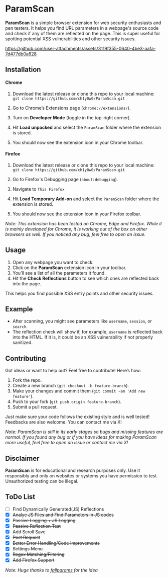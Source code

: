 
# ParamScan

**ParamScan** is a simple browser extension for web security enthusiasts and pen testers. It helps you find URL parameters in a webpage's source code and check if any of them are reflected on the page. This is super useful for spotting potential XSS vulnerabilities and other security issues.

https://github.com/user-attachments/assets/3119f355-0640-4be3-aafa-7d477db0a628


## Installation

#### Chrome
1.  Download the latest release or clone this repo to your local machine:  
    `git clone https://github.com/ch1y0w0/ParamScan.git`
    
2.  Go to Chrome’s Extensions page (`chrome://extensions/`).
    
3.  Turn on **Developer Mode** (toggle in the top-right corner).
    
4.  Hit **Load unpacked** and select the `ParamScan` folder where the extension is stored.
    
5.  You should now see the extension icon in your Chrome toolbar.

#### Firefox
1.  Download the latest release or clone this repo to your local machine:  
    `git clone https://github.com/ch1y0w0/ParamScan.git`
    
2.  Go to Firefox's Debugging page (`about:debugging`).
    
3.  Navigate to `This Firefox`
    
4.  Hit **Load Temporary Add-on** and select the `ParamScan` folder where the extension is stored.
    
5.  You should now see the extension icon in your Firefox toolbar.


*Note: This extension has been tested on Chrome, Edge and Firefox. While it is mainly developed for Chrome, it is working out of the box on other browsers as well. If you noticed any bug, feel free to open an issue.*

## Usage

1.  Open any webpage you want to check.
2.  Click on the **ParamScan** extension icon in your toolbar.
3.  You’ll see a list of all the parameters it found.
4.  Hit the **Check Reflections** button to see which ones are reflected back into the page.

This helps you find possible XSS entry points and other security issues.

## Example

-   After scanning, you might see parameters like `username`, `session`, or `search`.
-   The reflection check will show if, for example, `username` is reflected back into the HTML. If it is, it could be an XSS vulnerability if not properly sanitized.

## Contributing

Got ideas or want to help out? Feel free to contribute! Here’s how:

1.  Fork the repo.
2.  Create a new branch (`git checkout -b feature-branch`).
3.  Make your changes and commit them (`git commit -am 'Add new feature'`).
4.  Push to your fork (`git push origin feature-branch`).
5.  Submit a pull request.

Just make sure your code follows the existing style and is well tested! 
Feedbacks are also welcome. You can contact me via X!

*Note: ParamScan is still in its early stages so bugs and missing features are normal. If you found any bug or if you have ideas for making ParamScan more useful, feel free to open an issue or contact me via X!*

## Disclaimer

**ParamScan** is for educational and research purposes only. Use it responsibly and only on websites or systems you have permission to test. Unauthorized testing can be illegal.

## ToDo List

 - [ ] Find Dynamically Generated(JS) Reflections
 - [X] ~~Analye JS Files and Find Parameters in JS codes~~
 - [X] ~~Passive Logging + JS Logging~~
 - [X] ~~Passive Reflection Test~~
 - [X] ~~Add Scroll Save~~
 - [X] ~~Post Request~~
 - [X] ~~Better Error Handling/Code Improvements~~
 - [X] ~~Settings Menu~~
 - [X] ~~Regex Matching/Filtering~~
 - [X] ~~Add Firefox Support~~
 
 *Note: Huge thanks to [fallparams](https://github.com/ImAyrix/fallparams) for the idea*
